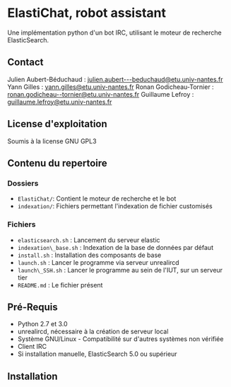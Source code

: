 # ElastiChat, robot assistant
Une implémentation python d'un bot IRC, utilisant le moteur de recherche ElasticSearch.
## Contact
Julien Aubert-Béduchaud : julien.aubert---beduchaud@etu.univ-nantes.fr
Yann Gilles : yann.gilles@etu.univ-nantes.fr
Ronan Godicheau-Tornier : ronan.godicheau--tornier@etu.univ-nantes.fr
Guillaume Lefroy : guillaume.lefroy@etu.univ-nantes.fr
## License d'exploitation
Soumis à la license GNU GPL3
## Contenu du repertoire
### Dossiers
- `ElastiChat/`: Contient le moteur de recherche et le bot
- `indexation/`: Fichiers permettant l'indexation de fichier customisés
### Fichiers
- `elasticsearch.sh` : Lancement du serveur elastic
- `indexation\_base.sh` : Indexation de la base de données par défaut
- `install.sh` : Installation des composants de base
- `launch.sh` : Lancer le programme via serveur unrealircd
- `launch\_SSH.sh` : Lancer le programme au sein de l'IUT, sur un serveur tier
- `README.md` : Le fichier présent
## Pré-Requis
- Python 2.7 et 3.0
- unrealircd, nécessaire à la création de serveur local
- Système GNU/Linux - Compatibilité sur d'autres systèmes non vérifiée
- Client IRC
- Si installation manuelle, ElasticSearch 5.0 ou supérieur
## Installation

